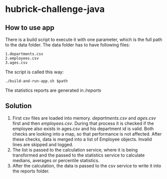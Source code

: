 # hubrick-challenge-java

## How to use app
There is a build script to execute it with one parameter, which is the 
full path to the data folder. The data folder has to have following
files:  

    1.departments.csv  
    2.employees.csv  
    3.ages.csv
    
The script is called this way:

    ./build-and-run-app.sh $path
    
The statistics reports are generated in */reports*    

## Solution

1. First csv files are loaded into memory. *departments.csv* and *ages.csv* first and 
then *employees.csv*. During that process it is checked if the employee also exists in 
ages.csv and his department id is valid. Both checks are looking into a map, so that performance
 is not affected. After these checks, data is merged into a list of Employee 
 objects. Invalid lines are skipped and logged.
2. The list is passed to the calculation service, where it is being transformed and the passed to the statistics service to calculate medians, averages or percentile 
statistics.
3. After the calculation, the data is passed to the csv service to write it into the
reports folder.